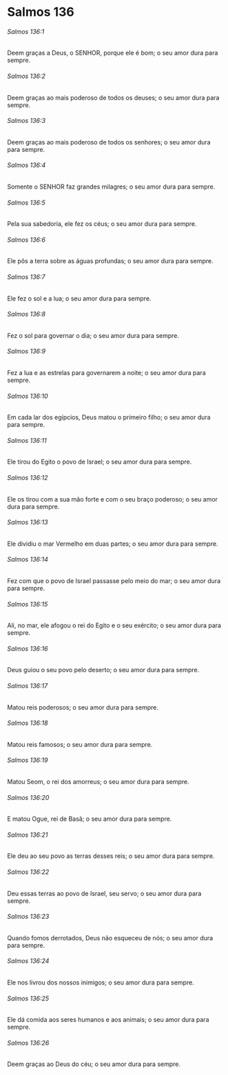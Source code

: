 # Salmos 136

###### Salmos 136:1

Deem graças a Deus, o SENHOR, porque ele é bom; o seu amor dura para sempre.

###### Salmos 136:2

Deem graças ao mais poderoso de todos os deuses; o seu amor dura para sempre.

###### Salmos 136:3

Deem graças ao mais poderoso de todos os senhores; o seu amor dura para sempre.

###### Salmos 136:4

Somente o SENHOR faz grandes milagres; o seu amor dura para sempre.

###### Salmos 136:5

Pela sua sabedoria, ele fez os céus; o seu amor dura para sempre.

###### Salmos 136:6

Ele pôs a terra sobre as águas profundas; o seu amor dura para sempre.

###### Salmos 136:7

Ele fez o sol e a lua; o seu amor dura para sempre.

###### Salmos 136:8

Fez o sol para governar o dia; o seu amor dura para sempre.

###### Salmos 136:9

Fez a lua e as estrelas para governarem a noite; o seu amor dura para sempre.

###### Salmos 136:10

Em cada lar dos egípcios, Deus matou o primeiro filho; o seu amor dura para sempre.

###### Salmos 136:11

Ele tirou do Egito o povo de Israel; o seu amor dura para sempre.

###### Salmos 136:12

Ele os tirou com a sua mão forte e com o seu braço poderoso; o seu amor dura para sempre.

###### Salmos 136:13

Ele dividiu o mar Vermelho em duas partes; o seu amor dura para sempre.

###### Salmos 136:14

Fez com que o povo de Israel passasse pelo meio do mar; o seu amor dura para sempre.

###### Salmos 136:15

Ali, no mar, ele afogou o rei do Egito e o seu exército; o seu amor dura para sempre.

###### Salmos 136:16

Deus guiou o seu povo pelo deserto; o seu amor dura para sempre.

###### Salmos 136:17

Matou reis poderosos; o seu amor dura para sempre.

###### Salmos 136:18

Matou reis famosos; o seu amor dura para sempre.

###### Salmos 136:19

Matou Seom, o rei dos amorreus; o seu amor dura para sempre.

###### Salmos 136:20

E matou Ogue, rei de Basã; o seu amor dura para sempre.

###### Salmos 136:21

Ele deu ao seu povo as terras desses reis; o seu amor dura para sempre.

###### Salmos 136:22

Deu essas terras ao povo de Israel, seu servo; o seu amor dura para sempre.

###### Salmos 136:23

Quando fomos derrotados, Deus não esqueceu de nós; o seu amor dura para sempre.

###### Salmos 136:24

Ele nos livrou dos nossos inimigos; o seu amor dura para sempre.

###### Salmos 136:25

Ele dá comida aos seres humanos e aos animais; o seu amor dura para sempre.

###### Salmos 136:26

Deem graças ao Deus do céu; o seu amor dura para sempre.

